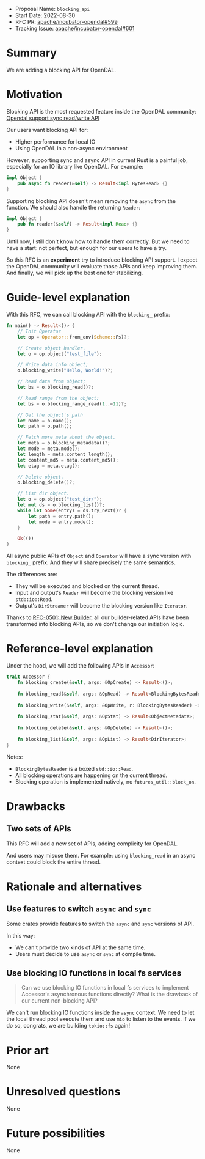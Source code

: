 - Proposal Name: `blocking_api`
- Start Date: 2022-08-30
- RFC PR: [apache/incubator-opendal#599](https://github.com/apache/incubator-opendal/pull/599)
- Tracking Issue: [apache/incubator-opendal#601](https://github.com/apache/incubator-opendal/issues/601)

# Summary

We are adding a blocking API for OpenDAL.

# Motivation

Blocking API is the most requested feature inside the OpenDAL community: [Opendal support sync read/write API](https://github.com/apache/incubator-opendal/discussions/68)

Our users want blocking API for:

- Higher performance for local IO
- Using OpenDAL in a non-async environment

However, supporting sync and async API in current Rust is a painful job, especially for an IO library like OpenDAL. For example:

```rust
impl Object {
    pub async fn reader(&self) -> Result<impl BytesRead> {}
}
```

Supporting blocking API doesn't mean removing the `async` from the function. We should also handle the returning `Reader`:

```rust
impl Object {
    pub fn reader(&self) -> Result<impl Read> {}
}
```

Until now, I still don't know how to handle them correctly. But we need to have a start: not perfect, but enough for our users to have a try.

So this RFC is an **experiment** try to introduce blocking API support. I expect the OpenDAL community will evaluate those APIs and keep improving them. And finally, we will pick up the best one for stabilizing.

# Guide-level explanation

With this RFC, we can call blocking API with the `blocking_` prefix:

```rust
fn main() -> Result<()> {
    // Init Operator
    let op = Operator::from_env(Scheme::Fs)?;

    // Create object handler.
    let o = op.object("test_file");

    // Write data info object;
    o.blocking_write("Hello, World!")?;

    // Read data from object;
    let bs = o.blocking_read()?;

    // Read range from the object;
    let bs = o.blocking_range_read(1..=11)?;

    // Get the object's path
    let name = o.name();
    let path = o.path();

    // Fetch more meta about the object.
    let meta = o.blocking_metadata()?;
    let mode = meta.mode();
    let length = meta.content_length();
    let content_md5 = meta.content_md5();
    let etag = meta.etag();

    // Delete object.
    o.blocking_delete()?;

    // List dir object.
    let o = op.object("test_dir/");
    let mut ds = o.blocking_list()?;
    while let Some(entry) = ds.try_next()? {
        let path = entry.path();
        let mode = entry.mode();
    }

    Ok(())
}
```

All async public APIs of `Object` and `Operator` will have a sync version with `blocking_` prefix. And they will share precisely the same semantics.

The differences are:

- They will be executed and blocked on the current thread.
- Input and output's `Reader` will become the blocking version like `std::io::Read`.
- Output's `DirStreamer` will become the blocking version like `Iterator`.

Thanks to [RFC-0501: New Builder](./0501-new-builder.md), all our builder-related APIs have been transformed into blocking APIs, so we don't change our initiation logic.

# Reference-level explanation

Under the hood, we will add the following APIs in `Accessor`:

```rust
trait Accessor {
    fn blocking_create(&self, args: &OpCreate) -> Result<()>;
    
    fn blocking_read(&self, args: &OpRead) -> Result<BlockingBytesReader>;
    
    fn blocking_write(&self, args: &OpWrite, r: BlockingBytesReader) -> Result<u64>;
    
    fn blocking_stat(&self, args: &OpStat) -> Result<ObjectMetadata>;
    
    fn blocking_delete(&self, args: &OpDelete) -> Result<()>;
    
    fn blocking_list(&self, args: &OpList) -> Result<DirIterator>;
}
```

Notes:

- `BlockingBytesReader` is a boxed `std::io::Read`.
- All blocking operations are happening on the current thread.
- Blocking operation is implemented natively, no `futures_util::block_on`.

# Drawbacks

## Two sets of APIs

This RFC will add a new set of APIs, adding complicity for OpenDAL.

And users may misuse them. For example: using `blocking_read` in an async context could block the entire thread.

# Rationale and alternatives

## Use features to switch `async` and `sync`

Some crates provide features to switch the `async` and `sync` versions of API.

In this way:

- We can't provide two kinds of API at the same time.
- Users must decide to use `async` or `sync` at compile time.

## Use blocking IO functions in local fs services

> Can we use blocking IO functions in local fs services to implement Accessor's asynchronous functions directly? What is the drawback of our current non-blocking API?

We can't run blocking IO functions inside the `async` context. We need to let the local thread pool execute them and use `mio` to listen to the events. If we do so, congrats, we are building `tokio::fs` again!

# Prior art

None

# Unresolved questions

None

# Future possibilities

None
